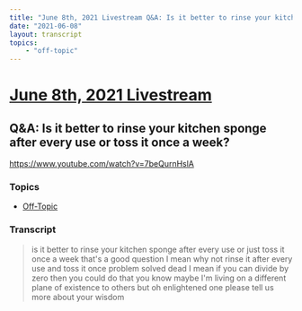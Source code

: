 ```yaml
---
title: "June 8th, 2021 Livestream Q&A: Is it better to rinse your kitchen sponge after every use or toss it once a week?"
date: "2021-06-08"
layout: transcript
topics:
    - "off-topic"
---
```

# [June 8th, 2021 Livestream](../2021-06-08.md)
## Q&A: Is it better to rinse your kitchen sponge after every use or toss it once a week?
https://www.youtube.com/watch?v=7beQurnHslA

### Topics
* [Off-Topic](../topics/off-topic.md)

### Transcript

> is it better to rinse your kitchen sponge after every use or just toss it once a week that's a good question I mean why not rinse it after every use and toss it once problem solved dead I mean if you can divide by zero then you could do that you know maybe I'm living on a different plane of existence to others but oh enlightened one please tell us more about your wisdom
